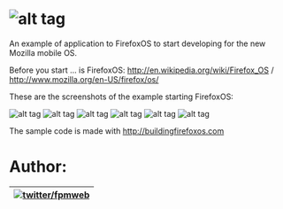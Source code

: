 ![alt tag](https://raw.github.com/fpmweb/starting-FirefoxOS/master/img/logo-strating.jpg)
=========

An example of application to FirefoxOS to start developing for the new Mozilla mobile OS.

Before you start ... is FirefoxOS: http://en.wikipedia.org/wiki/Firefox_OS / http://www.mozilla.org/en-US/firefox/os/

These are the screenshots of the example starting FirefoxOS:

![alt tag](https://raw.github.com/fpmweb/starting-FirefoxOS/master/img/capture1.jpg)
![alt tag](https://raw.github.com/fpmweb/starting-FirefoxOS/master/img/capture2.jpg)
![alt tag](https://raw.github.com/fpmweb/starting-FirefoxOS/master/img/capture3.jpg)
![alt tag](https://raw.github.com/fpmweb/starting-FirefoxOS/master/img/capture4.jpg)
![alt tag](https://raw.github.com/fpmweb/starting-FirefoxOS/master/img/capture5.jpg)
![alt tag](https://raw.github.com/fpmweb/starting-FirefoxOS/master/img/capture6.jpg)

The sample code is made with http://buildingfirefoxos.com


Author:
=========

| [![twitter/fpmweb](http://2.gravatar.com/avatar/1fffcab4361ad5fafe1a9ab1a161536f)](https://twitter.com/fpmweb "Follow @fpmweb on Twitter") |
|---|



